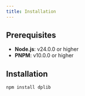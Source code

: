 ```yaml
---
title: Installation
---
```


## Prerequisites

- **Node.js**: v24.0.0 or higher
- **PNPM**: v10.0.0 or higher

## Installation

```bash
npm install dplib
```
